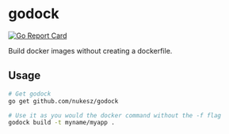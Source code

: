 # godock

[![Go Report Card](https://goreportcard.com/badge/github.com/nukesz/godock)](https://goreportcard.com/report/github.com/nukesz/godock)

Build docker images without creating a dockerfile.

## Usage

```sh
# Get godock
go get github.com/nukesz/godock

# Use it as you would the docker command without the -f flag
godock build -t myname/myapp .
```

